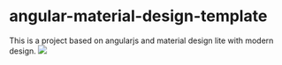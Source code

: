 # angular-material-design-template
This is a project based on angularjs and material design lite with modern design.
<img src="https://im3.ezgif.com/tmp/ezgif-3-991f99d705.gif">
